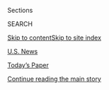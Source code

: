 <div id="app">

<div>

<div class="NYTAppHideMasthead css-zz1s19 e1suatyy0">

<div class="section css-ui9rw0 e1suatyy2">

<div class="css-11hrj97 er09x8g0">

<div class="css-6n7j50">

</div>

<span class="css-1dv1kvn">Sections</span>

<div class="css-10488qs">

<span class="css-1dv1kvn">SEARCH</span>

</div>

[Skip to content](#site-content)[Skip to site index](#site-index)

</div>

<div id="masthead-section-label" class="css-1fnb9ct eaxe0e00">

[U.S.
News](https://www.nytimes3xbfgragh.onion/section/us)

</div>

<div class="css-10698na e1huz5gh0">

</div>

</div>

<div id="masthead-bar-one" class="section hasLinks css-15hmgas e1csuq9d3">

<div class="css-uqyvli e1csuq9d0">

</div>

<div class="css-1uqjmks e1csuq9d1">

</div>

<div class="css-9e9ivx">

[](https://myaccount.nytimes3xbfgragh.onion/auth/login?response_type=cookie&client_id=vi)

</div>

<div class="css-1bvtpon e1csuq9d2">

[Today’s Paper](https://www.nytimes3xbfgragh.onion/section/todayspaper)

</div>

</div>

</div>

</div>

<div data-aria-hidden="false">

<div id="site-content" data-role="main">

<div id="top-wrapper" class="css-15p45cc eaca97t0" type="top">

<div id="top-slug" class="css-19x0jxb eaca97t1" hidden="">

Advertisement

</div>

[Continue reading the main
story](#after-top)

<div class="ad top-wrapper" style="text-align:center;height:100%;display:block;min-height:90px">

<div id="top" class="place-ad" data-position="top" data-size-key="top">

</div>

</div>

<div id="after-top">

</div>

</div>

<div id="collection-us" class="section css-15h4p1b e9abtgs0">

<div class="css-1j21atc e1svk9qx1">

<div class="css-fmiefx e1svk9qx2">

<div class="css-1hk7r2m eu54l5x0">

<div id="sponsor-wrapper" class="css-7a1pgi eaca97t0" type="sponsor" hidden="">

<div id="sponsor-slug" class="css-1l4mleb eaca97t1" hidden="">

Supported by

</div>

[Continue reading the main
story](#after-sponsor)

<div id="sponsor" class="ad sponsor-wrapper" style="text-align:left;height:100%;display:block">

</div>

<div id="after-sponsor">

</div>

</div>

</div>

</div>

<div class="css-nfcc9b e1svk9qx3">

<div class="css-vl9dhg e1svk9qx5">

<div class="css-1nrhkj6 e1svk9qx6">

# U.S. News

<div class="follow-button-placeholder" data-collection-id="">

</div>

</div>

</div>

</div>

</div>

<div class="css-4svvz1 ekkqrpp0">

<div id="collection-highlights-container" class="section css-18l1u7x e46isfb1">

<div class="css-m1whxf ekkqrpp1">

## Highlights

1.  ![<span class="css-1nk1g0h e1oaj3zl2"><span class="css-1dv1kvn">Credit</span>Liz
    Wright</span>](https://static01.graylady3jvrrxbe.onion/images/2020/08/06/us/06virus-students1/06virus-students1-jumbo.jpg)
    
    <div class="css-srgkhl">
    
    <div class="css-1hyfx7x">
    
    [![](https://static01.graylady3jvrrxbe.onion/images/2020/08/06/us/06virus-students1/06virus-students1-thumbStandard.jpg)](/2020/08/06/us/coronavirus-students.html)
    
    </div>
    
    ## [‘I Was a Little Scared’: Inside America’s Reopening Schools](/2020/08/06/us/coronavirus-students.html)
    
    In their first week back, students have faced altered classrooms and
    emergency quarantines. Here’s what they say school is like in the
    age of
    Covid-19.
    
    <span class="css-me3p27"></span><span class="css-1dydysp e4e4i5l3"></span><span class="css-9voj2j">By
    <span class="css-1baulvz" itemprop="name">Adam Wren</span> and
    <span class="css-1baulvz last-byline" itemprop="name">Dan
    Levin</span></span>
    
    </div>

2.  1.  ![<span class="css-1nk1g0h e1oaj3zl2"><span class="css-1dv1kvn">Credit</span>Grant
        Hindsley for The New York
        Times</span>](https://static01.graylady3jvrrxbe.onion/images/2020/09/03/us/03CHAZ1/merlin_174979071_1ce12ee2-37f8-44d8-8a9c-d593f10b64ca-threeByTwoMediumAt2X.jpg)
        
        <div class="css-1r9cexg">
        
        <div class="css-1ox3lt4">
        
        [![](https://static01.graylady3jvrrxbe.onion/images/2020/09/03/us/03CHAZ1/03CHAZ1-thumbStandard.jpg)](/2020/08/07/us/defund-police-seattle-protests.html)
        
        </div>
        
        ## [Abolish the Police? Those Who Survived the Chaos in Seattle Aren’t So Sure](/2020/08/07/us/defund-police-seattle-protests.html)
        
        What is it like when a city abandons a neighborhood and the
        police vanish? Business owners describe a harrowing experience
        of calling for help and being left all
        alone.
        
        <span class="css-me3p27"></span><span class="css-1dydysp e4e4i5l3"></span><span class="css-9voj2j">By
        <span class="css-1baulvz last-byline" itemprop="name">Nellie
        Bowles</span></span>
        
        </div>
    
    2.  ![<span class="css-1nk1g0h e1oaj3zl2"><span class="css-1dv1kvn">Credit</span>Mark
        Wickens for The New York
        Times</span>](https://static01.graylady3jvrrxbe.onion/images/2020/08/07/us/07virus-lostsummer1/merlin_174847689_c980ca80-f75b-47c2-9851-5c954ced82a6-threeByTwoMediumAt2X.jpg)
        
        <div class="css-1r9cexg">
        
        <div class="css-1ox3lt4">
        
        [![](https://static01.graylady3jvrrxbe.onion/images/2020/08/07/us/07virus-lostsummer1/merlin_174847689_c980ca80-f75b-47c2-9851-5c954ced82a6-thumbStandard.jpg)](/2020/08/07/us/remote-learning-fall-2020.html)
        
        </div>
        
        ## [Lost Summer: How Schools Missed a Chance to Fix Remote Learning](/2020/08/07/us/remote-learning-fall-2020.html)
        
        Education leaders spent months preparing to reopen classrooms.
        But with online learning set to continue for millions of
        students this fall, schools must catch up with
        reality.
        
        <span class="css-me3p27"></span><span class="css-1dydysp e4e4i5l3"></span><span class="css-9voj2j">By
        <span class="css-1baulvz last-byline" itemprop="name">Dana
        Goldstein</span></span>
        
        </div>
    
    3.  ![<span class="css-1nk1g0h e1oaj3zl2"><span class="css-1dv1kvn">Credit</span>Lathan
        Goumas/News & Daily Advance, via Associated
        Press</span>](https://static01.graylady3jvrrxbe.onion/images/2020/08/07/us/07FALWELL/merlin_138408084_e14442df-3463-4fee-97d1-3b8713c33f4a-threeByTwoMediumAt2X.jpg)
        
        <div class="css-1r9cexg">
        
        <div class="css-1ox3lt4">
        
        [![](https://static01.graylady3jvrrxbe.onion/images/2020/08/07/us/07FALWELL/07FALWELL-thumbStandard.jpg)](/2020/08/07/us/falwell-liberty.html)
        
        </div>
        
        ## [Jerry Falwell Jr. Taking Leave of Absence From Liberty University](/2020/08/07/us/falwell-liberty.html)
        
        Mr. Falwell, the college’s president and a supporter of
        President Trump, agreed to a request by the school’s board of
        trustees.
        
        <span class="css-me3p27"></span><span class="css-1dydysp e4e4i5l3"></span><span class="css-9voj2j">By
        <span class="css-1baulvz last-byline" itemprop="name">Elizabeth
        Dias</span></span>
        
        </div>

</div>

</div>

<div id="mid1-wrapper" class="css-1mn4oms eaca97t0" type="rank">

<div id="mid1-slug" class="css-1tag3rd eaca97t1">

Advertisement

</div>

[Continue reading the main
story](#after-mid1)

<div id="mid1" class="ad mid1-wrapper" style="text-align:center;height:100%;display:block">

</div>

<div id="after-mid1">

</div>

</div>

</div>

<div class="css-185go5a e1o5byef0">

<div class="css-15cbhtu">

  - [Latest](#stream-panel)
  - <span class="css-6n7j50">Search</span>
    <div class="control">
    <div class="label-container css-1dv1kvn">
    Search
    </div>
    <div class="css-wm4t3d">
    **<span id="clear-search-input" class="css-1dv1kvn">Clear this text
    input</span>
    </div>
    </div>
    <span class="css-1iovbfw"></span>

<div id="stream-panel" class="section css-8msx5b e1jz0cab1">

<div class="css-13mho3u">

1.  
    
    <div class="css-1cp3ece">
    
    <div class="css-1l4spti">
    
    [](/2020/08/07/us/sturgis-motorcyle-rally.html)
    
    <div class="css-79elbk">
    
    ![](https://static01.graylady3jvrrxbe.onion/images/2020/08/07/us/07VIRUS-STURGIS/merlin_175440174_f41e821f-5059-4f74-a12a-92871c9eaad0-thumbWide.jpg?quality=75&auto=webp&disable=upscale)
    
    </div>
    
    ## ‘If We Get It, We Chose to Be Here’: Despite Virus, Thousands Converge on Sturgis for Huge Rally
    
    Tens of thousands of motorcyclists roared into the western South
    Dakota community on Friday, lining Main Street from end to end, for
    the start of the annual Sturgis Motorcycle Rally.
    
    <div class="css-1nqbnmb ea5icrr0">
    
    By <span class="css-1n7hynb">Mark
    Walker</span>
    
    </div>
    
    </div>
    
    <div class="css-1lc2l26 e1xfvim33">
    
    </div>
    
    </div>

2.  
    
    <div class="css-1cp3ece">
    
    <div class="css-1l4spti">
    
    [](/2020/08/07/us/politics/trump-congress-stimulus.html)
    
    <div class="css-79elbk">
    
    ![](https://static01.graylady3jvrrxbe.onion/images/2020/08/07/us/politics/07dc-virus-cong-01/merlin_175432500_d6a89223-8234-4d82-a674-6c57f7b3cec7-thumbWide.jpg?quality=75&auto=webp&disable=upscale)
    
    </div>
    
    ## Trump Prepares to Bypass Congress as Stimulus Talks Fail Again
    
    Democrats said the talks had been “disappointing,” and White House
    officials said they would encourage President Trump to use executive
    orders to provide relief.
    
    <div class="css-1nqbnmb ea5icrr0">
    
    By <span class="css-1n7hynb">Emily Cochrane <span>and</span> Jim
    Tankersley</span>
    
    </div>
    
    </div>
    
    <div class="css-1lc2l26 e1xfvim33">
    
    </div>
    
    </div>

3.  
    
    <div class="css-1cp3ece">
    
    <div class="css-1l4spti">
    
    [](/2020/08/07/us/politics/red-cross-guantanamo-coronavirus.html)
    
    <div class="css-79elbk">
    
    ![](https://static01.graylady3jvrrxbe.onion/images/2020/08/07/us/politics/07dc-gitmo/merlin_158116788_12cbf187-e504-4c14-b0ed-0605a0a0b857-thumbWide.jpg?quality=75&auto=webp&disable=upscale)
    
    </div>
    
    ## Red Cross Cancels Guantánamo Visit Over Coronavirus Cases
    
    The pandemic has forced the longest absence of the humanitarian
    organization from the remote military prison in Cuba since it opened
    in January 2002.
    
    <div class="css-1nqbnmb ea5icrr0">
    
    By <span class="css-1n7hynb">Carol
    Rosenberg</span>
    
    </div>
    
    </div>
    
    <div class="css-1lc2l26 e1xfvim33">
    
    </div>
    
    </div>

4.  
    
    <div class="css-1cp3ece">
    
    <div class="css-1l4spti">
    
    [](/2020/08/07/books/bernard-bailyn-dead.html)
    
    <div class="css-79elbk">
    
    ![](https://static01.graylady3jvrrxbe.onion/images/2020/08/08/obituaries/08bailyn-obit1/00bailyn-toppix-thumbWide.jpg?quality=75&auto=webp&disable=upscale)
    
    </div>
    
    ## Bernard Bailyn, Eminent Historian of Early America, Dies at 97
    
    On topic after topic he shifted the direction of scholarly inquiry,
    winning two Pulitzers and a Bancroft Prize for his innovative
    research and groundbreaking works.
    
    <div class="css-1nqbnmb ea5icrr0">
    
    By <span class="css-1n7hynb">Renwick McLean <span>and</span>
    Jennifer
    Schuessler</span>
    
    </div>
    
    </div>
    
    <div class="css-1lc2l26 e1xfvim33">
    
    </div>
    
    </div>

5.  
    
    <div class="css-1cp3ece">
    
    <div class="css-1l4spti">
    
    [](/video/us/politics/100000007279160/coronavirus-ohio-governor.html)
    
    <div class="css-79elbk">
    
    ![](https://static01.graylady3jvrrxbe.onion/images/2020/08/06/us/06virus-dewine/merlin_175382577_4f5513ba-95da-40b1-bb46-ed17204928a1-thumbWide.jpg?quality=75&auto=webp&disable=upscale)
    
    </div>
    
    ### <span class="css-5xm8y ezz4tcd1">Times</span><span class="css-1a54gqt">Video</span>
    
    ## Ohio Governor Calls Covid-19 Tests ‘Kind of a Roller Coaster’
    
    Gov. Mike DeWine tested negative for the coronavirus hours after a
    positive rapid-result test had prevented him from meeting with
    President Trump.
    
    <div class="css-1nqbnmb ea5icrr0">
    
    By <span class="css-1n7hynb">The Associated
    Press</span>
    
    </div>
    
    </div>
    
    <div class="css-1lc2l26 e1xfvim33">
    
    </div>
    
    </div>

6.  
    
    <div class="css-1cp3ece">
    
    <div class="css-1l4spti">
    
    [](/video/us/100000007279221/republicans-democrats-divided-over-stimulus.html)
    
    <div class="css-79elbk">
    
    ![](https://static01.graylady3jvrrxbe.onion/images/2020/08/07/business/07briefing-virus-dc/merlin_175437309_159f9c40-80e8-485d-b628-182ecd153499-thumbWide.jpg?quality=75&auto=webp&disable=upscale)
    
    </div>
    
    ### <span class="css-5xm8y ezz4tcd1">Times</span><span class="css-1a54gqt">Video</span>
    
    ## Republicans and Democrats Remain Divided on Stimulus Package
    
    Lawmakers were still at an impasse after meeting Friday, and
    President Trump’s advisers said they would recommend that he act on
    his own through an executive order.
    
    <div class="css-1nqbnmb ea5icrr0">
    
    By
    <span class="css-1n7hynb">Reuters</span>
    
    </div>
    
    </div>
    
    <div class="css-1lc2l26 e1xfvim33">
    
    </div>
    
    </div>

7.  
    
    <div class="css-1cp3ece">
    
    <div class="css-1l4spti">
    
    [](/2020/08/07/business/economy/housing-economy-eviction-renters.html)
    
    <div class="css-79elbk">
    
    ![](https://static01.graylady3jvrrxbe.onion/images/2020/08/08/business/08virus-eviction1/merlin_175408071_6b9bf3e6-34e1-48fc-b87a-c02c575fb2a3-thumbWide.jpg?quality=75&auto=webp&disable=upscale)
    
    </div>
    
    ## Millions of Evictions Are a Sharper Threat as Government Support Ends
    
    Without more federal aid for workers, experts are expecting the
    largest disruption to the housing market since the Depression.
    
    <div class="css-1nqbnmb ea5icrr0">
    
    By <span class="css-1n7hynb">Conor
    Dougherty</span>
    
    </div>
    
    </div>
    
    <div class="css-1lc2l26 e1xfvim33">
    
    </div>
    
    </div>

8.  
    
    <div class="css-1cp3ece">
    
    <div class="css-1l4spti">
    
    [](/2020/08/07/us/coronavirus-today.html)
    
    <div class="css-79elbk">
    
    ![](https://static01.graylady3jvrrxbe.onion/images/2020/03/03/world/coronavirus-map-promo/coronavirus-map-promo-thumbWide-v698.png?quality=75&auto=webp&disable=upscale)
    
    </div>
    
    ## Coronavirus Briefing: What Happened Today
    
    New York schools move toward reopening.
    
    <div class="css-1nqbnmb ea5icrr0">
    
    By <span class="css-1n7hynb">Jonathan Wolfe <span>and</span> Lara
    Takenaga</span>
    
    </div>
    
    </div>
    
    <div class="css-1lc2l26 e1xfvim33">
    
    </div>
    
    </div>

9.  
    
    <div class="css-1cp3ece">
    
    <div class="css-1l4spti">
    
    [](/2020/08/07/us/falwell-liberty.html)
    
    <div class="css-79elbk">
    
    ![](https://static01.graylady3jvrrxbe.onion/images/2020/08/07/us/07FALWELL/merlin_138408084_e14442df-3463-4fee-97d1-3b8713c33f4a-thumbWide.jpg?quality=75&auto=webp&disable=upscale)
    
    </div>
    
    ## Jerry Falwell Jr. Taking Leave of Absence From Liberty University
    
    Mr. Falwell, the college’s president and a supporter of President
    Trump, agreed to a request by the school’s board of trustees.
    
    <div class="css-1nqbnmb ea5icrr0">
    
    By <span class="css-1n7hynb">Elizabeth
    Dias</span>
    
    </div>
    
    </div>
    
    <div class="css-1lc2l26 e1xfvim33">
    
    </div>
    
    </div>

10. 
    
    <div class="css-1cp3ece">
    
    <div class="css-1l4spti">
    
    [](/2020/08/07/us/politics/russia-china-trump-biden-election-interference.html)
    
    <div class="css-79elbk">
    
    ![](https://static01.graylady3jvrrxbe.onion/images/2020/08/09/us/politics/09DC-INTEL/merlin_175047585_bb745441-bc29-4907-be99-56a1b4493a5d-thumbWide.jpg?quality=75&auto=webp&disable=upscale)
    
    </div>
    
    ## Russia Continues Interfering in Election to Try to Help Trump, U.S. Intelligence Says
    
    But a new assessment says China would prefer to see the president
    defeated, though it is not clear Beijing is doing much to meddle in
    the 2020 campaign to help Joseph R. Biden Jr.
    
    <div class="css-1nqbnmb ea5icrr0">
    
    By <span class="css-1n7hynb">Julian E. Barnes</span>
    
    </div>
    
    </div>
    
    <div class="css-1lc2l26 e1xfvim33">
    
    </div>
    
    </div>

<div class="css-13mho3u">

<div class="css-1t62hi8">

<div class="css-1stvaey">

Show
More

<div>

<div style="border:0;clip:rect(0 0 0 0);height:1px;margin:-1px;overflow:hidden;white-space:nowrap;padding:0;width:1px;position:absolute" data-role="log" data-aria-live="assertive">

</div>

<div style="border:0;clip:rect(0 0 0 0);height:1px;margin:-1px;overflow:hidden;white-space:nowrap;padding:0;width:1px;position:absolute" data-role="log" data-aria-live="assertive">

</div>

<div style="border:0;clip:rect(0 0 0 0);height:1px;margin:-1px;overflow:hidden;white-space:nowrap;padding:0;width:1px;position:absolute" data-role="log" data-aria-live="polite">

</div>

<div style="border:0;clip:rect(0 0 0 0);height:1px;margin:-1px;overflow:hidden;white-space:nowrap;padding:0;width:1px;position:absolute" data-role="log" data-aria-live="polite">

</div>

</div>

</div>

</div>

</div>

</div>

<div class="css-g6hk37 supplemental">

<div id="mid2-wrapper" class="css-10wkyv7 eaca97t0" type="lede">

<div id="mid2-slug" class="css-1tag3rd eaca97t1">

Advertisement

</div>

[Continue reading the main
story](#after-mid2)

<div id="mid2" class="ad mid2-wrapper" style="text-align:center;height:100%;display:block;min-height:250px">

</div>

<div id="after-mid2">

</div>

</div>

<div id="mktg-wrapper" class="css-oxle51 eaca97t0" type="mktg">

<div id="mktg-slug" class="css-1tag3rd eaca97t1">

Advertisement

</div>

[Continue reading the main
story](#after-mktg)

<div id="mktg" class="ad mktg-wrapper" style="text-align:center;height:100%;display:block">

</div>

<div id="after-mktg">

</div>

</div>

</div>

</div>

</div>

</div>

</div>

</div>

## Site Index

<div>

</div>

## Site Information Navigation

  - [© <span>2020</span> <span>The New York Times
    Company</span>](https://help.nytimes3xbfgragh.onion/hc/en-us/articles/115014792127-Copyright-notice)

<!-- end list -->

  - [NYTCo](https://www.nytco.com/)
  - [Contact
    Us](https://help.nytimes3xbfgragh.onion/hc/en-us/articles/115015385887-Contact-Us)
  - [Work with us](https://www.nytco.com/careers/)
  - [Advertise](https://nytmediakit.com/)
  - [T Brand Studio](http://www.tbrandstudio.com/)
  - [Your Ad
    Choices](https://www.nytimes3xbfgragh.onion/privacy/cookie-policy#how-do-i-manage-trackers)
  - [Privacy](https://www.nytimes3xbfgragh.onion/privacy)
  - [Terms of
    Service](https://help.nytimes3xbfgragh.onion/hc/en-us/articles/115014893428-Terms-of-service)
  - [Terms of
    Sale](https://help.nytimes3xbfgragh.onion/hc/en-us/articles/115014893968-Terms-of-sale)
  - [Site
    Map](https://spiderbites.nytimes3xbfgragh.onion)
  - [Help](https://help.nytimes3xbfgragh.onion/hc/en-us)
  - [Subscriptions](https://www.nytimes3xbfgragh.onion/subscription?campaignId=37WXW)

</div>

</div>
